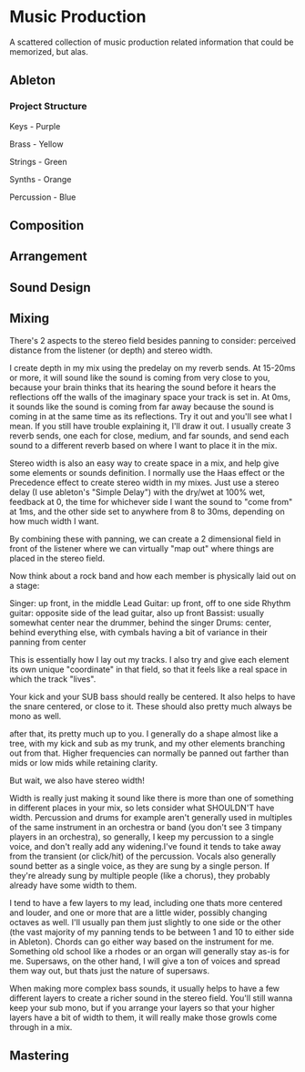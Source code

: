 # Music Production

A scattered collection of music production related information that could be memorized, but alas.

## Ableton

### Project Structure

Keys       - Purple

Brass      - Yellow

Strings    - Green

Synths     - Orange

Percussion - Blue

## Composition

## Arrangement

## Sound Design

## Mixing

There's 2 aspects to the stereo field besides panning to consider: perceived distance from the listener (or depth) and stereo width.

I create depth in my mix using the predelay on my reverb sends. At 15-20ms or more, it will sound like the sound is coming from very close to you, because your brain thinks that its hearing the sound before it hears the reflections off the walls of the imaginary space your track is set in. At 0ms, it sounds like the sound is coming from far away because the sound is coming in at the same time as its reflections. Try it out and you'll see what I mean. If you still have trouble explaining it, I'll draw it out. I usually create 3 reverb sends, one each for close, medium, and far sounds, and send each sound to a different reverb based on where I want to place it in the mix.

Stereo width is also an easy way to create space in a mix, and help give some elements or sounds definition. I normally use the Haas effect or the Precedence effect to create stereo width in my mixes. Just use a stereo delay (I use ableton's "Simple Delay") with the dry/wet at 100% wet, feedback at 0, the time for whichever side I want the sound to "come from" at 1ms, and the other side set to anywhere from 8 to 30ms, depending on how much width I want.

By combining these with panning, we can create a 2 dimensional field in front of the listener where we can virtually "map out" where things are placed in the stereo field.

Now think about a rock band and how each member is physically laid out on a stage:

Singer: up front, in the middle Lead Guitar: up front, off to one side Rhythm guitar: opposite side of the lead guitar, also up front Bassist: usually somewhat center near the drummer, behind the singer Drums: center, behind everything else, with cymbals having a bit of variance in their panning from center

This is essentially how I lay out my tracks. I also try and give each element its own unique "coordinate" in that field, so that it feels like a real space in which the track "lives".

Your kick and your SUB bass should really be centered. It also helps to have the snare centered, or close to it. These should also pretty much always be mono as well.

after that, its pretty much up to you. I generally do a shape almost like a tree, with my kick and sub as my trunk, and my other elements branching out from that. Higher frequencies can normally be panned out farther than mids or low mids while retaining clarity.

But wait, we also have stereo width!

Width is really just making it sound like there is more than one of something in different places in your mix, so lets consider what SHOULDN'T have width. Percussion and drums for example aren't generally used in multiples of the same instrument in an orchestra or band (you don't see 3 timpany players in an orchestra), so generally, I keep my percussion to a single voice, and don't really add any widening.I've found it tends to take away from the transient (or click/hit) of the percussion. Vocals also generally sound better as a single voice, as they are sung by a single person. If they're already sung by multiple people (like a chorus), they probably already have some width to them.

I tend to have a few layers to my lead, including one thats more centered and louder, and one or more that are a little wider, possibly changing octaves as well. I'll usually pan them just slightly to one side or the other (the vast majority of my panning tends to be between 1 and 10 to either side in Ableton). Chords can go either way based on the instrument for me. Something old school like a rhodes or an organ will generally stay as-is for me. Supersaws, on the other hand, I will give a ton of voices and spread them way out, but thats just the nature of supersaws.

When making more complex bass sounds, it usually helps to have a few different layers to create a richer sound in the stereo field. You'll still wanna keep your sub mono, but if you arrange your layers so that your higher layers have a bit of width to them, it will really make those growls come through in a mix.

## Mastering
